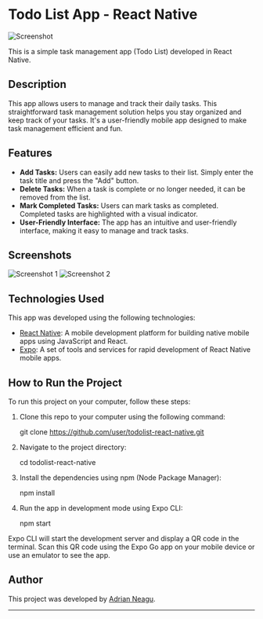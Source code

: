 # Todo List App - React Native

![Screenshot](screenshot.png)

This is a simple task management app (Todo List) developed in React Native.

## Description

This app allows users to manage and track their daily tasks. This straightforward task management solution helps you stay organized and keep track of your tasks. It's a user-friendly mobile app designed to make task management efficient and fun.

## Features

- **Add Tasks:** Users can easily add new tasks to their list. Simply enter the task title and press the "Add" button.
- **Delete Tasks:** When a task is complete or no longer needed, it can be removed from the list.
- **Mark Completed Tasks:** Users can mark tasks as completed. Completed tasks are highlighted with a visual indicator.
- **User-Friendly Interface:** The app has an intuitive and user-friendly interface, making it easy to manage and track tasks.

## Screenshots

![Screenshot 1](screenshots/screenshot1.png)
![Screenshot 2](screenshots/screenshot2.png)

## Technologies Used

This app was developed using the following technologies:

- [React Native](https://reactnative.dev/): A mobile development platform for building native mobile apps using JavaScript and React.
- [Expo](https://expo.dev/): A set of tools and services for rapid development of React Native mobile apps.

## How to Run the Project

To run this project on your computer, follow these steps:

1. Clone this repo to your computer using the following command:

    git clone https://github.com/user/todolist-react-native.git

3. Navigate to the project directory:

   cd todolist-react-native

5. Install the dependencies using npm (Node Package Manager):

   npm install

7. Run the app in development mode using Expo CLI:

   npm start

Expo CLI will start the development server and display a QR code in the terminal. Scan this QR code using the Expo Go app on your mobile device or use an emulator to see the app.

## Author

This project was developed by [Adrian Neagu](https://github.com/user).


---




